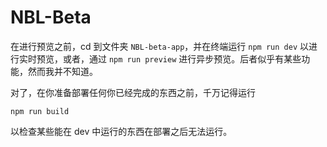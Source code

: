 # NBL-Beta

在进行预览之前，cd 到文件夹 `NBL-beta-app`，并在终端运行 `npm run dev` 以进行实时预览，或者，通过 `npm run preview` 进行异步预览。后者似乎有某些功能，然而我并不知道。

对了，在你准备部署任何你已经完成的东西之前，千万记得运行

```
npm run build
```

以检查某些能在 dev 中运行的东西在部署之后无法运行。


